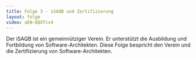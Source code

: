 ```yaml
---
title: Folge 3 - iSAQB und Zertifizierung
layout: folge
video: aEN-BQXTcx4
---
```


Der iSAQB ist ein gemeinnütziger Verein. Er unterstützt die Ausbildung und
Fortbildung von Software-Architekten. Diese Folge bespricht den Verein
und die Zertifizierung von Software-Architekten.
